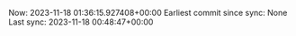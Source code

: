 Now: 2023-11-18 01:36:15.927408+00:00 Earliest commit since sync: None Last sync: 2023-11-18 00:48:47+00:00

